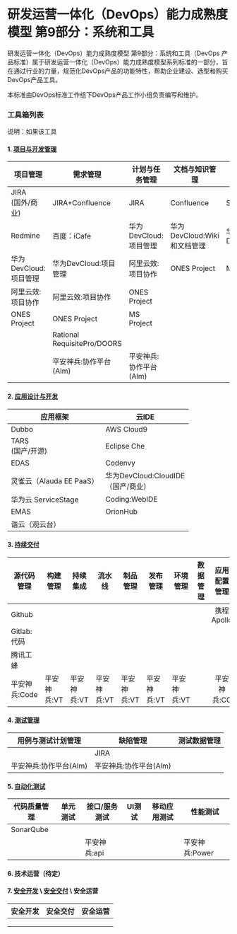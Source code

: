 # 研发运营一体化（DevOps）能力成熟度模型 第9部分：系统和工具

研发运营一体化（DevOps）能力成熟度模型 第9部分：系统和工具（DevOps 产品标准）属于研发运营一体化（DevOps）能力成熟度模型系列标准的一部分，旨在通过行业的力量，规范化DevOps产品的功能特性，帮助企业建设、选型和购买DevOps产品工具。

本标准由DevOps标准工作组下DevOps产品工作小组负责编写和维护。

### 工具箱列表

说明：如果该工具

#### 1. [项目与开发管理](project_and_development_management.md)


| 项目管理              | 需求管理                    | 计划与任务管理        | 文档与知识管理              | 团队协同            | 统计度量              | 项目集管理             |
| --------------------- | --------------------------- | --------------------- | --------------------------- | ------------------- | --------------------- | ---------------------- |
| JIRA <br/> (国外/商业)           | JIRA+Confluence             | JIRA                  | Confluence                  | Slack               | Hygieia<br/> (国外/开源)                | Portfolio<br/>for Jira |
| Redmine               | 百度：iCafe                 | 华为DevCloud:项目管理 | 华为DevCloud:Wiki和文档管理 | 华为DevCloud:HiChat | MirrorGate            | 华为DevCloud:项目管理  |
| 华为DevCloud:项目管理 | 华为DevCloud:项目管理       | 阿里云效:项目协作     | ONES Project                | Mattermost          | 华为DevCloud:项目管理 | 阿里云效:项目协作      |
| 阿里云效:项目协作     | 阿里云效:项目协作           | ONES Project          |                             |                     | CloudBees DevOptics   | Oracel Primavera       |
| ONES Project          | ONES Project                | MS Project            |                             |                     | JIRA EasyBI           |                        |
|                       | Rational RequisitePro/DOORS |                       |                             |                     |                       |                        |
|                       | 平安神兵:协作平台(Alm) | 平安神兵:协作平台(Alm) |                             |                        | 平安神兵:数据平台(DC)| 平安神兵:协作平台(Alm) |



#### 2. [应用设计与开发](application_design_and_development.md)

| 应用框架 | 云IDE         |
| -------- | ------------- |
| Dubbo    | AWS Cloud9 |
| TARS<br/> (国产/开源)     | Eclipse Che |
| EDAS    |Codenvy |
| 灵雀云（Alauda EE PaaS）     | 华为DevCloud:CloudIDE<br/>（国产/商业） |
| 华为云 ServiceStage    |   Coding:WebIDE      |
| EMAS     | OrionHub |
| 谐云（观云台）     |  |

#### 3. [持续交付](continuous_delivery.md)

| 源代码管理  | 构建管理 | 持续集成 | 流水线 | 制品管理 | 发布管理 | 环境管理 | 数据管理 | 应用配置管理 |
| ----------- | -------- | -------- | ------ | -------- | -------- | -------- | -------- | :----------: |
| Github      |          |          |        |          |          |          |          |  携程Apollo  |
| Gitlab:代码 |          |          |        |          |          |          |          |              |
| 腾讯工蜂 |          |          |        |          |          |          |          |              |
| 平安神兵:Code | 平安神兵:VT | 平安神兵:VT | 平安神兵:VT | 平安神兵:VT | 平安神兵:VT | 平安神兵:VT |          | 平安神兵:CC |


#### 4. [测试管理](test_management.md)

| 用例与测试计划管理 | 缺陷管理 | 测试数据管理 |
| ------------------ | -------- | ------------ |
|                    | JIRA     |              |
| 平安神兵:协作平台(Alm) | 平安神兵:协作平台(Alm) |              |

#### 5. [自动化测试](test_automation.md)

| 代码质量管理 | 单元测试 | 接口/服务测试 | UI测试 | 移动应用测试 | 性能测试 |
| ------------ | -------- | ------------- | ------ | ------------ | -------- |
| SonarQube    |          |               |        |              |          |
|              |          |  平安神兵:api |        |              | 平安神兵:Power |

#### 6. 技术运营（待定）

#### 7. [安全开发](security_development.md) \ [安全交付](security_delivery.md) \ 安全运营

| 安全开发 | 安全交付 | 安全运营 |
| -------- | -------- | -------- |
|          |          |          |
|          |          |          |
|          |          |          |





